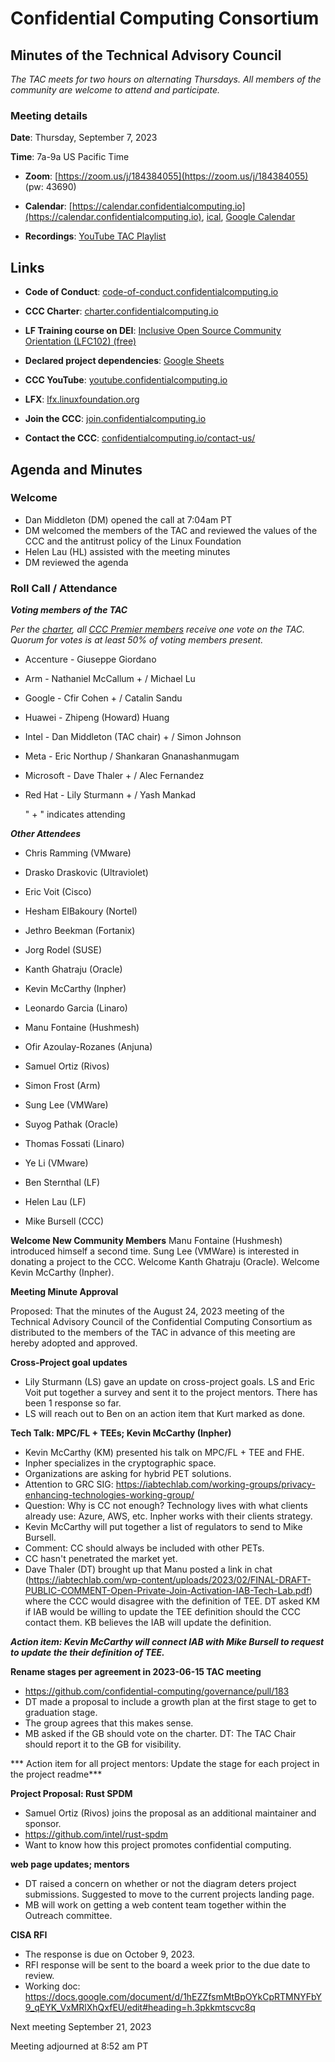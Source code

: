 # Confidential Computing Consortium

## Minutes of the Technical Advisory Council

*The TAC meets for two hours on alternating Thursdays. All members of the community are welcome to attend and participate.*

### Meeting details

**Date**: Thursday, September 7, 2023

**Time**: 7a-9a US Pacific Time

* **Zoom**: [https://zoom.us/j/184384055](https://zoom.us/j/184384055) (pw: 43690)

* **Calendar**: [https://calendar.confidentialcomputing.io](https://calendar.confidentialcomputing.io),
[ical](https://calendar.google.com/calendar/ical/c\_c0pcihr7n2n1k3a38i32d9ag10%40group.calendar.google.com/public/basic.ics),
[Google Calendar](https://calendar.google.com/calendar/u/0/r?cid=c\_c0pcihr7n2n1k3a38i32d9ag10@group.calendar.google.com)

* **Recordings**: [YouTube TAC Playlist](https://www.youtube.com/playlist?list=PLmfkUJc39uMjaB_I1dYW72I44kr9QzG_B)

## Links

* **Code of Conduct**: [code-of-conduct.confidentialcomputing.io](https://code-of-conduct.confidentialcomputing.io)

* **CCC Charter**: [charter.confidentialcomputing.io](https://charter.confidentialcomputing.io)

* **LF Training course on DEI**: [Inclusive Open Source Community Orientation (LFC102) (free)](https://training.linuxfoundation.org/training/inclusive-open-source-community-orientation-lfc102/)

* **Declared project dependencies**: [Google Sheets](https://docs.google.com/spreadsheets/d/1UKnbbGWXYLjnPZsox3zmYo59nv3XSXjePfas5E2fER0/edit#gid=0)

* **CCC YouTube**: [youtube.confidentialcomputing.io](https://youtube.confidentialcomputing.io)

* **LFX**: [lfx.linuxfoundation.org](https://lfx.linuxfoundation.org)

* **Join the CCC**: [join.confidentialcomputing.io](https://join.confidentialcomputing.io)

* **Contact the CCC**: [confidentialcomputing.io/contact-us/](https://confidentialcomputing.io/contact-us/)

## Agenda and Minutes

### Welcome

* Dan Middleton (DM) opened the call at 7:04am PT
* DM welcomed the members of the TAC and reviewed the values of the CCC and the antitrust policy of the Linux Foundation
* Helen Lau (HL) assisted with the meeting minutes
* DM reviewed the agenda

### Roll Call / Attendance

***Voting members of the TAC***

*Per the [charter](https://charter.confidentialcomputing.io), all [CCC Premier members](https://confidentialcomputing.io/members/) receive one vote on the TAC. Quorum for votes is at least 50% of voting members present.*

* Accenture - Giuseppe Giordano 
* Arm - Nathaniel McCallum + / Michael Lu
* Google - Cfir Cohen + / Catalin Sandu 
* Huawei - Zhipeng (Howard) Huang 
* Intel - Dan Middleton (TAC chair) + / Simon Johnson
* Meta - Eric Northup / Shankaran Gnanashanmugam
* Microsoft - Dave Thaler + / Alec Fernandez  
* Red Hat - Lily Sturmann + / Yash Mankad 

   " + " indicates attending

***Other Attendees***

* Chris Ramming (VMware)
* Drasko Draskovic (Ultraviolet)
* Eric Voit (Cisco)
* Hesham ElBakoury (Nortel)
* Jethro Beekman (Fortanix)
* Jorg Rodel (SUSE)
* Kanth Ghatraju (Oracle) 
* Kevin McCarthy (Inpher)
* Leonardo Garcia (Linaro)
* Manu Fontaine (Hushmesh)
* Ofir Azoulay-Rozanes (Anjuna)
* Samuel Ortiz (Rivos)
* Simon Frost (Arm)
* Sung Lee (VMWare)
* Suyog Pathak (Oracle)
* Thomas Fossati (Linaro)
* Ye Li (VMware)

* Ben Sternthal (LF)
* Helen Lau (LF)
* Mike Bursell (CCC)


**Welcome New Community Members**
Manu Fontaine (Hushmesh) introduced himself a second time.
Sung Lee (VMWare) is interested in donating a project to the CCC.
Welcome Kanth Ghatraju (Oracle).
Welcome Kevin McCarthy (Inpher).

**Meeting Minute Approval**

Proposed: That the minutes of the August 24, 2023 meeting of the Technical Advisory Council of the Confidential Computing Consortium as distributed to the members of the TAC in advance of this meeting are hereby adopted and approved.


**Cross-Project goal updates**

* Lily Sturmann (LS) gave an update on cross-project goals. LS and Eric Voit put together a survey and sent it to the project mentors. There has been 1 response so far. 
* LS will reach out to Ben on an action item that Kurt marked as done.


**Tech Talk: MPC/FL + TEEs; Kevin McCarthy (Inpher)**

* Kevin McCarthy (KM) presented his talk on MPC/FL + TEE and FHE.
* Inpher specializes in the cryptographic space.
* Organizations are asking for hybrid PET solutions.
* Attention to GRC SIG: https://iabtechlab.com/working-groups/privacy-enhancing-technologies-working-group/
* Question: Why is CC not enough? Technology lives with what clients already use: Azure, AWS, etc. Inpher works with their clients strategy.
* Kevin McCarthy will put together a list of regulators to send to Mike Bursell.
* Comment: CC should always be included with other PETs.
* CC hasn't penetrated the market yet.
* Dave Thaler (DT) brought up that Manu posted a link in chat (https://iabtechlab.com/wp-content/uploads/2023/02/FINAL-DRAFT-PUBLIC-COMMENT-Open-Private-Join-Activation-IAB-Tech-Lab.pdf) where the CCC would disagree with the definition of TEE. DT asked KM if IAB would be willing to update the TEE definition should the CCC contact them. KB believes the IAB will update the definition. 

***Action item: Kevin McCarthy will connect IAB with Mike Bursell to request to update the their definition of TEE.***


**Rename stages per agreement in 2023-06-15 TAC meeting**

* https://github.com/confidential-computing/governance/pull/183
* DT made a proposal to include a growth plan at the first stage to get to graduation stage.
* The group agrees that this makes sense.
* MB asked if the GB should vote on the charter. DT: The TAC Chair should report it to the GB for visibility.

*** Action item for all project mentors: Update the stage for each project in the project readme***


**Project Proposal: Rust SPDM**

* Samuel Ortiz (Rivos) joins the proposal as an additional maintainer and sponsor.
* https://github.com/intel/rust-spdm
* Want to know how this project promotes confidential computing.


**web page updates; mentors**

* DT raised a concern on whether or not the diagram deters project submissions. Suggested to move to the current projects landing page.
* MB will work on getting a web content team together within the Outreach committee.


**CISA RFI**

* The response is due on October 9, 2023.
* RFI response will be sent to the board a week prior to the due date to review.
* Working doc: https://docs.google.com/document/d/1hEZZfsmMtBpOYkCpRTMNYFbY9_qEYK_VxMRlXhQxfEU/edit#heading=h.3pkkmtscvc8q


Next meeting September 21, 2023

Meeting adjourned at 8:52 am PT
